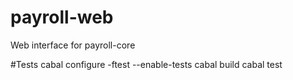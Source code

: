# payroll-web
Web interface for payroll-core

#Tests
cabal configure -ftest --enable-tests
cabal build
cabal test
